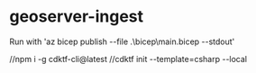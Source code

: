 # geoserver-ingest

Run with 'az bicep publish --file .\bicep\main.bicep --stdout'


//npm i -g cdktf-cli@latest
//cdktf init --template=csharp --local